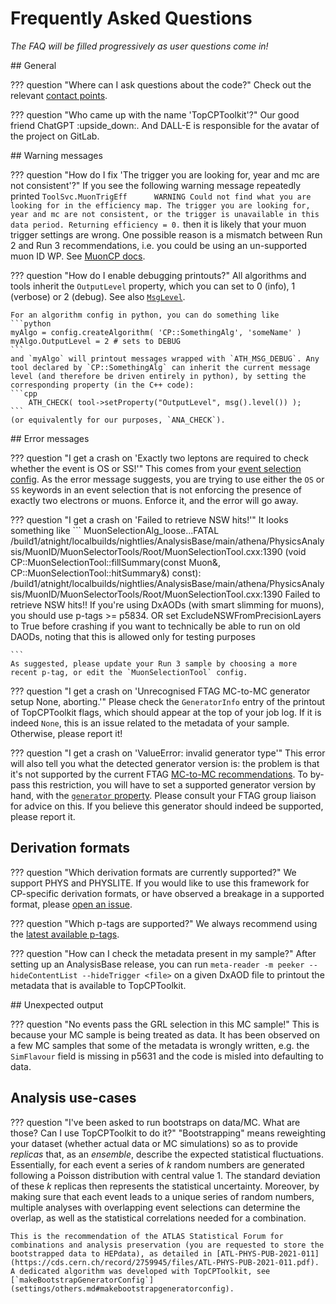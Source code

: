 # Frequently Asked Questions

*The FAQ will be filled progressively as user questions come in!*

## General

??? question "Where can I ask questions about the code?"
    Check out the relevant [contact points](index.md#get-in-touch).

??? question "Who came up with the name 'TopCPToolkit'?"
    Our good friend ChatGPT :upside_down:. And DALL-E is responsible for the avatar of the project on GitLab.


## Warning messages

??? question "How do I fix 'The trigger you are looking for, year and mc are not consistent'?"
    If you see the following warning message repeatedly printed
    ```
    ToolSvc.MuonTrigEff      WARNING Could not find what you are looking for in the efficiency map. The trigger you are looking for, year and mc are not consistent, or the trigger is unavailable in this data period. Returning efficiency = 0.
    ```
    then it is likely that your muon trigger settings are wrong.
    One possible reason is a mismatch between Run 2 and Run 3 recommendations, i.e. you could be using an un-supported muon ID WP.
    See [MuonCP docs](https://atlas-mcp.docs.cern.ch/guidelines/release22/index.html#wps-for-run3).

??? question "How do I enable debugging printouts?"
    All algorithms and tools inherit the `OutputLevel` property, which you can set to 0 (info), 1 (verbose) or 2 (debug). See also [`MsgLevel`](https://acode-browser1.usatlas.bnl.gov/lxr/source/athena/Control/AthToolSupport/AsgMessaging/Root/MsgLevel.cxx).

    For an algorithm config in python, you can do something like
    ```python
    myAlgo = config.createAlgorithm( 'CP::SomethingAlg', 'someName' )
    myAlgo.OutputLevel = 2 # sets to DEBUG
    ```
    and `myAlgo` will printout messages wrapped with `ATH_MSG_DEBUG`. Any tool declared by `CP::SomethingAlg` can inherit the current message level (and therefore be driven entirely in python), by setting the corresponding property (in the C++ code):
    ```cpp
        ATH_CHECK( tool->setProperty("OutputLevel", msg().level()) );
    ```
    (or equivalently for our purposes, `ANA_CHECK`).


## Error messages

??? question "I get a crash on 'Exactly two leptons are required to check whether the event is OS or SS!'"
    This comes from your [event selection config](settings/eventselection.md#available-keywords).
    As the error message suggests, you are trying to use either the `OS` or `SS` keywords in an event selection that is not enforcing the presence of exactly two electrons or muons.
    Enforce it, and the error will go away.

??? question "I get a crash on 'Failed to retrieve NSW hits!'"
    It looks something like
    ```
    MuonSelectionAlg_loose...FATAL   /build1/atnight/localbuilds/nightlies/AnalysisBase/main/athena/PhysicsAnalysis/MuonID/MuonSelectorTools/Root/MuonSelectionTool.cxx:1390 (void CP::MuonSelectionTool::fillSummary(const Muon&, CP::MuonSelectionTool::hitSummary&) const): /build1/atnight/localbuilds/nightlies/AnalysisBase/main/athena/PhysicsAnalysis/MuonID/MuonSelectorTools/Root/MuonSelectionTool.cxx:1390 Failed to retrieve NSW hits!! If you're using DxAODs (with smart slimming for muons), you should use p-tags >= p5834. OR set ExcludeNSWFromPrecisionLayers to True before crashing if you want to technically be able to run on old DAODs, noting that this is allowed only for testing purposes

    ```
    As suggested, please update your Run 3 sample by choosing a more recent p-tag, or edit the `MuonSelectionTool` config.

??? question "I get a crash on 'Unrecognised FTAG MC-to-MC generator setup None, aborting.'"
    Please check the `GeneratorInfo` entry of the printout of TopCPToolkit flags, which should appear at the top of your job log. If it is indeed `None`, this is an issue related to the metadata of your sample. Otherwise, please report it!

??? question "I get a crash on 'ValueError: invalid generator type'"
    This error will also tell you what the detected generator version is: the problem is that it's not supported by the current FTAG [MC-to-MC recommendations](https://ftag.docs.cern.ch/activities/mcmc/#mcmc-efficiency-map-software). To by-pass this restriction, you will have to set a supported generator version by hand, with the [`generator` property](settings/jets.md#ftagconfig). Please consult your FTAG group liaison for advice on this. If you believe this generator should indeed be supported, please report it.

## Derivation formats

??? question "Which derivation formats are currently supported?"
    We support PHYS and PHYSLITE. If you would like to use this framework for CP-specific derivation formats, or have observed a breakage in a supported format, please [open an issue](contributing/index.md).

??? question "Which p-tags are supported?"
    We always recommend using the [latest available p-tags](https://twiki.cern.ch/twiki/bin/view/AtlasProtected/FullListOfPtagsAndPatternsR22).

??? question "How can I check the metadata present in my sample?"
    After setting up an AnalysisBase release, you can run
    ```
    meta-reader -m peeker --hideContentList --hideTrigger <file>
    ```
    on a given DxAOD file to printout the metadata that is available to TopCPToolkit.

## Unexpected output

??? question "No events pass the GRL selection in this MC sample!"
    This is because your MC sample is being treated as data. It has been observed on a few MC samples that some of the metadata is wrongly written, e.g. the `SimFlavour` field is missing in p5631 and the code is misled into defaulting to data.


## Analysis use-cases

??? question "I've been asked to run bootstraps on data/MC. What are those? Can I use TopCPToolkit to do it?"
    "Bootstrapping" means reweighting your dataset (whether actual data or MC simulations) so as to provide _replicas_ that, as an _ensemble_, describe the expected statistical fluctuations. Essentially, for each event a series of $k$ random numbers are generated following a Poisson distribution with central value 1. The standard deviation of these $k$ replicas then represents the statistical uncertainty. Moreover, by making sure that each event leads to a unique series of random numbers, multiple analyses with overlapping event selections can determine the overlap, as well as the statistical correlations needed for a combination.

    This is the recommendation of the ATLAS Statistical Forum for combinations and analysis preservation (you are requested to store the bootstrapped data to HEPdata), as detailed in [ATL-PHYS-PUB-2021-011](https://cds.cern.ch/record/2759945/files/ATL-PHYS-PUB-2021-011.pdf). A dedicated algorithm was developed with TopCPToolkit, see [`makeBootstrapGeneratorConfig`](settings/others.md#makebootstrapgeneratorconfig).